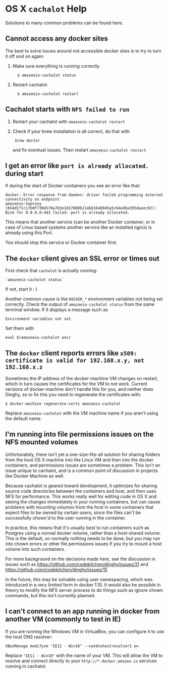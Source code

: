 # OS X `cachalot` Help

<!-- toc -->

Solutions to many common problems can be found here.

## Cannot access any docker sites

The best to solve issues around not accessible docker sites is to try to turn it off and on again:

1. Make sure everything is running correctly
      
         $ amazeeio-cachalot status
      
1. Restart cachalot:

         $ amazeeio-cachalot restart


## Cachalot starts with `NFS failed to run`

1. Restart your cachalot with `amazeeio-cachalot restart`
2. Check if your brew installation is all correct, do that with 
  
        brew doctor
   and fix eventual issues. Then restart `amazeeio-cachalot restart`

## I get an error like `port is already allocated.` during start

If during the start of Docker containers you see an error like that:

    docker: Error response from daemon: driver failed programming external connectivity on endpoint 
    amazeeio-haproxy (654d1f1c17b0f7304570a763e1017808b214b81648045a5c64ed6a395daeec92): 
    Bind for 0.0.0.0:443 failed: port is already allocated.

This means that another service (can be another Docker container, or in case of Linux based systems another service like an installed nginx) is already using this Port. 

You should stop this service or Docker container first.

## The `docker` client gives an SSL error or times out

First check that `cachalot` is actually running:

    `amazeeio-cachalot status`

If not, start it : )

Another common cause is the `DOCKER_*` environment variables not being set correctly. Check the output of `amazeeio-cachalot status` from the same terminal window. If it displays a message such as

    Environment variables not set.

Set them with

    eval $(amazeeio-cachalot env)


## The `docker` client reports errors like `x509: certificate is valid for 192.168.x.y, not 192.168.x.z`

Sometimes the IP address of the docker-machine VM changes on restart, which in turn causes the certificates for the VM to not work. Current versions of docker-machine don't handle this for you, and neither does Dinghy, so to fix this you need to regenerate the certificates with:

    $ docker-machine regenerate-certs amazeeio-cachalot

Replace `amazeeio-cachalot` with the VM machine name if you aren't using the default name.

## I'm running into file permissions issues on the NFS mounted volumes

Unfortunately, there isn't yet a one-size-fits-all solution for sharing folders from the host OS X machine into the Linux VM and then into the docker containers, and permissions issues are sometimes a problem. This isn't an issue unique to cachalot, and is a common point of discussion in projects like Docker Machine as well.

Because cachalot is geared toward development, it optimizes for sharing source code directories between the containers and host, and then uses NFS for performance. This works really well for editing code in OS X and seeing the changes immediately in your running containers, but can cause problems with mounting volumes from the host in some containers that expect files to be owned by certain users, since the files can't be successfully chown'd to the user running in the container.

In practice, this means that it's usually best to run containers such as
Postgres using a normal docker volume, rather than a host-shared volume. This is the default, so normally nothing needs to be done, but you may run into chown errors or other file permissions issues if you try to mount a host volume into such containers.

For more background on the decisions made here, see the discussion in issues such as https://github.com/codekitchen/dinghy/issues/31 and
https://github.com/codekitchen/dinghy/issues/15

In the future, this may be solvable using user namespacing, which was introduced in a very limited form in docker 1.10. It would also be possible in theory to modify the NFS server process to do things such as ignore chown commands, but this isn't currently planned.

## I can't connect to an app running in docker from another VM (commonly to test in IE)

If you are running the Windows VM in VirtualBox, you can configure it to use the host DNS resolver:

    VBoxManage modifyvm "IE11 - Win10" --natdnshostresolver1 on

Replace `"IE11 - Win10"` with the name of your VM. This will allow the VM to resolve and connect directly to your `http://*.docker.amazee.io` services running in cachalot.
